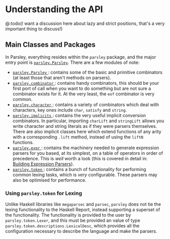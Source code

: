 # Understanding the API

@:todo(I want a discussion here about lazy and strict positions, that's a very important thing to discuss!)

## Main Classes and Packages
In Parsley, everything resides within the `parsley` package, and the major entry point is
[`parsley.Parsley`](https://javadoc.io/doc/com.github.j-mie6/parsley_2.13/latest/parsley/Parsley.html).
There are a few modules of note:

* [`parsley.Parsley`
  ](https://javadoc.io/doc/com.github.j-mie6/parsley_2.13/latest/parsley/Parsley$.html):
  contains some of the basic and primitive combinators (at least those that aren't methods on
  parsers).
* [`parsley.combinator`
  ](https://javadoc.io/doc/com.github.j-mie6/parsley_2.13/latest/parsley/combinator$.html):
  contains handy combinators, this should be your first port of call
  when you want to do something but are not sure a combinator exists for it. At the very
  least, the `eof` combinator is very common.
* [`parsley.character`
  ](https://javadoc.io/doc/com.github.j-mie6/parsley_2.13/latest/parsley/character$.html):
  contains a variety of combinators which deal with characters, key ones include `char`,
  `satisfy` and `string`.
* [`parsley.implicits`
  ](https://javadoc.io/doc/com.github.j-mie6/parsley_2.13/latest/parsley/implicits$.html):
  contains the very useful implicit conversion combinators. In particular, importing `charLift`
  and `stringLift` allows you write character and string literals as if they were parsers
  themselves. There are also implicit classes here which extend functions of any arity with a
  corresponding `.lift` method, instead of using the `liftN` functions.
* [`parsley.expr`
  ](https://javadoc.io/doc/com.github.j-mie6/parsley_2.13/latest/parsley/expr.html):
  contains the machinery needed to generate expression parsers for you based, at its simplest, on
  a table of operators in order of precedence. This is _well_ worth a look (this is covered in
  detail in:
  [Building Expression Parsers](https://github.com/j-mie6/Parsley/wiki/Building-Expression-Parsers)).
* [`parsley.token`
  ](https://javadoc.io/doc/com.github.j-mie6/parsley_2.13/latest/parsley/token.html): contains a bunch of functionality for performing common lexing tasks, which is _very_ configurable. These parsers may also be optimised for
  performance.

### Using `parsley.token` for Lexing
Unlike Haskell libraries like `megaparsec` and `parsec`, `parsley` does not
tie the lexing functionality to the Haskell Report, instead supporting a superset of the functionality. The functionality is provided to the user by `parsley.token.Lexer`, and this must be provided an value of type `parsley.token.descriptions.LexicalDesc`, which provides all the configuration necessary to describe the language and make the parsers.

